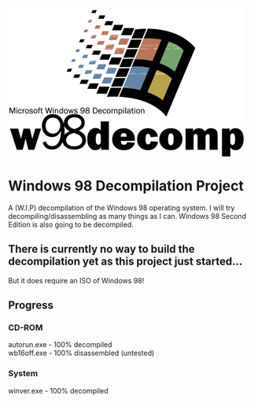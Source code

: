 ![Logo](./readme/logo24.png)
# Windows 98 Decompilation Project
A (W.I.P) decompilation of the Windows 98 operating system. I will try decompiling/disassembling as many things as I can.
Windows 98 Second Edition is also going to be decompiled.

## There is currently no way to build the decompilation yet as this project just started...
But it does require an ISO of Windows 98!

## Progress
### CD-ROM
autorun.exe - 100% decompiled  
wb16off.exe - 100% disassembled (untested)  

### System
winver.exe - 100% decompiled  


